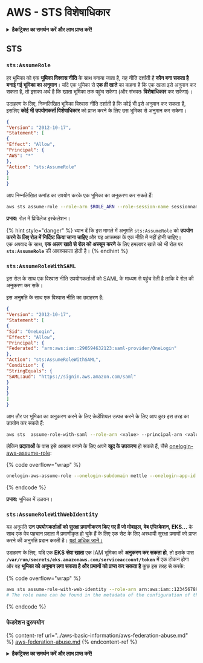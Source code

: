 # AWS - STS विशेषाधिकार

<details>

<summary><strong>हैकट्रिक्स का समर्थन करें और लाभ प्राप्त करें!</strong></summary>

* यदि आप अपनी कंपनी को **हैकट्रिक्स में विज्ञापित करना चाहते हैं** या यदि आप **PEASS के नवीनतम संस्करण को देखना चाहते हैं या HackTricks को PDF में डाउनलोड करना चाहते हैं** तो [**सदस्यता योजनाएं**](https://github.com/sponsors/carlospolop) देखें!
* [**आधिकारिक PEASS और HackTricks स्वैग**](https://peass.creator-spring.com) प्राप्त करें
* [**The PEASS Family**](https://opensea.io/collection/the-peass-family) की खोज करें, हमारा संग्रह अनन्य [**NFTs**](https://opensea.io/collection/the-peass-family)
* **💬 [**Discord समूह**](https://discord.gg/hRep4RUj7f) या [**टेलीग्राम समूह**](https://t.me/peass) में शामिल हों या मुझे **ट्विटर** 🐦 [**@carlospolopm**](https://twitter.com/carlospolopm)** का** **अनुसरण** करें।**
* **हैकिंग ट्रिक्स साझा करें,** [**HackTricks**](https://github.com/carlospolop/hacktricks) **और** [**HackTricks Cloud**](https://github.com/carlospolop/hacktricks-cloud) **github repos में PR जमा करके।**

</details>

## STS

### `sts:AssumeRole`

हर भूमिका को एक **भूमिका विश्वास नीति** के साथ बनाया जाता है, यह नीति दर्शाती है **कौन बना सकता है बनाई गई भूमिका का अनुमान**। यदि एक भूमिका से **एक ही खाते** का कहना है कि एक खाता इसे अनुमान कर सकता है, तो इसका अर्थ है कि खाता भूमिका तक पहुंच सकेगा (और संभवतः **विशेषाधिकार** कर सकेगा)।

उदाहरण के लिए, निम्नलिखित भूमिका विश्वास नीति दर्शाती है कि कोई भी इसे अनुमान कर सकता है, इसलिए **कोई भी उपयोगकर्ता विशेषाधिकार** को प्राप्त करने के लिए उस भूमिका से अनुमान कर सकेगा।
```json
{
"Version": "2012-10-17",
"Statement": [
{
"Effect": "Allow",
"Principal": {
"AWS": "*"
},
"Action": "sts:AssumeRole"
}
]
}
```
आप निम्नलिखित कमांड का उपयोग करके एक भूमिका का अनुकरण कर सकते हैं:
```bash
aws sts assume-role --role-arn $ROLE_ARN --role-session-name sessionname
```
**प्रभाव:** रोल में प्रिविलेज इस्केलेशन।

{% hint style="danger" %}
ध्यान दें कि इस मामले में अनुमति `sts:AssumeRole` को **उपयोग करने के लिए रोल में निर्दिष्ट किया जाना चाहिए** और यह आक्रमक के एक नीति में नहीं होनी चाहिए।\
एक अपवाद के साथ, **एक अलग खाते से रोल को अस्सूम करने** के लिए हमलावर खाते को भी रोल पर **`sts:AssumeRole`** की आवश्यकता होती है।
{% endhint %}

### `sts:AssumeRoleWithSAML`

इस रोल के साथ एक विश्वास नीति उपयोगकर्ताओं को SAML के माध्यम से पहुंच देती है ताकि वे रोल की अनुकरण कर सकें।

इस अनुमति के साथ एक विश्वास नीति का उदाहरण है:
```json
{
"Version": "2012-10-17",
"Statement": [
{
"Sid": "OneLogin",
"Effect": "Allow",
"Principal": {
"Federated": "arn:aws:iam::290594632123:saml-provider/OneLogin"
},
"Action": "sts:AssumeRoleWithSAML",
"Condition": {
"StringEquals": {
"SAML:aud": "https://signin.aws.amazon.com/saml"
}
}
}
]
}
```
आम तौर पर भूमिका का अनुकरण करने के लिए क्रेडेंशियल उत्पन्न करने के लिए आप कुछ इस तरह का उपयोग कर सकते हैं:
```bash
aws sts  assume-role-with-saml --role-arn <value> --principal-arn <value>
```
लेकिन **प्रदाताओं** के पास इसे आसान बनाने के लिए अपने **खुद के उपकरण** हो सकते हैं, जैसे [onelogin-aws-assume-role](https://github.com/onelogin/onelogin-python-aws-assume-role):

{% code overflow="wrap" %}
```bash
onelogin-aws-assume-role --onelogin-subdomain mettle --onelogin-app-id 283740 --aws-region eu-west-1 -z 3600
```
{% endcode %}

**प्रभाव:** भूमिका में उन्नयन।

### `sts:AssumeRoleWithWebIdentity`

यह अनुमति **उन उपयोगकर्ताओं को सुरक्षा प्रमाणीकरण किए गए हैं जो मोबाइल, वेब एप्लिकेशन, EKS...** के साथ एक वेब पहचान प्रदाता में प्रमाणीकृत हो चुके हैं के लिए एक सेट के लिए अस्थायी सुरक्षा प्रमाणों को प्राप्त करने की अनुमति प्रदान करती है। [यहां अधिक जानें।](https://docs.aws.amazon.com/STS/latest/APIReference/API_AssumeRoleWithWebIdentity.html)

उदाहरण के लिए, यदि एक **EKS सेवा खाता** एक IAM भूमिका की **अनुकरण कर सकता हो**, तो इसके पास **`/var/run/secrets/eks.amazonaws.com/serviceaccount/token`** में एक टोकन होगा और वह **भूमिका को अनुमान लगा सकता है और प्रमाणों को प्राप्त कर सकता है** कुछ इस तरह से करके: 

{% code overflow="wrap" %}
```bash
aws sts assume-role-with-web-identity --role-arn arn:aws:iam::123456789098:role/<role_name> --role-session-name something --web-identity-token file:///var/run/secrets/eks.amazonaws.com/serviceaccount/token
# The role name can be found in the metadata of the configuration of the pod
```
{% endcode %}

### फेडरेशन दुरुपयोग

{% content-ref url="../aws-basic-information/aws-federation-abuse.md" %}
[aws-federation-abuse.md](../aws-basic-information/aws-federation-abuse.md)
{% endcontent-ref %}

<details>

<summary><strong>हैकट्रिक्स का समर्थन करें और लाभ प्राप्त करें!</strong></summary>

* यदि आप अपनी कंपनी को **हैकट्रिक्स में विज्ञापित करना चाहते हैं** या यदि आप **PEASS की नवीनतम संस्करण देखना चाहते हैं या HackTricks को पीडीएफ में डाउनलोड करना चाहते हैं** तो [**सदस्यता योजनाएं**](https://github.com/sponsors/carlospolop) देखें!
* [**आधिकारिक PEASS और HackTricks स्वैग**](https://peass.creator-spring.com) प्राप्त करें
* [**The PEASS Family**](https://opensea.io/collection/the-peass-family) का खोज करें, हमारा विशेष [**NFT**](https://opensea.io/collection/the-peass-family) संग्रह
* **💬 [**Discord समूह**](https://discord.gg/hRep4RUj7f) या [**टेलीग्राम समूह**](https://t.me/peass) में शामिल हों या मुझे **ट्विटर** 🐦 [**@carlospolopm**](https://twitter.com/carlospolopm)** का** **अनुसरण** करें।**
* **अपने हैकिंग ट्रिक्स साझा करें,** [**HackTricks**](https://github.com/carlospolop/hacktricks) **और** [**HackTricks Cloud**](https://github.com/carlospolop/hacktricks-cloud) **github repos में PR जमा करके।**

</details>
